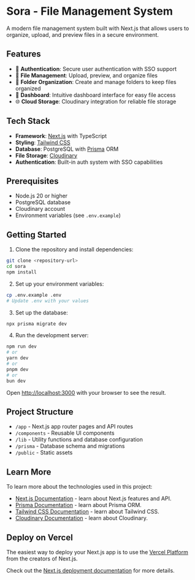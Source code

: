 # Sora - File Management System

A modern file management system built with Next.js that allows users to organize, upload, and preview files in a secure environment.

## Features

- 🔐 **Authentication**: Secure user authentication with SSO support
- 📁 **File Management**: Upload, preview, and organize files
- 📂 **Folder Organization**: Create and manage folders to keep files organized
- 🎯 **Dashboard**: Intuitive dashboard interface for easy file access
- 🌐 **Cloud Storage**: Cloudinary integration for reliable file storage

## Tech Stack

- **Framework**: [Next.js](https://nextjs.org) with TypeScript
- **Styling**: [Tailwind CSS](https://tailwindcss.com)
- **Database**: PostgreSQL with [Prisma](https://www.prisma.io) ORM
- **File Storage**: [Cloudinary](https://cloudinary.com)
- **Authentication**: Built-in auth system with SSO capabilities

## Prerequisites

- Node.js 20 or higher
- PostgreSQL database
- Cloudinary account
- Environment variables (see `.env.example`)

## Getting Started

1. Clone the repository and install dependencies:

```bash
git clone <repository-url>
cd sora
npm install
```

2. Set up your environment variables:
```bash
cp .env.example .env
# Update .env with your values
```

3. Set up the database:
```bash
npx prisma migrate dev
```

4. Run the development server:
```bash
npm run dev
# or
yarn dev
# or
pnpm dev
# or
bun dev
```

Open [http://localhost:3000](http://localhost:3000) with your browser to see the result.

## Project Structure

- `/app` - Next.js app router pages and API routes
- `/components` - Reusable UI components
- `/lib` - Utility functions and database configuration
- `/prisma` - Database schema and migrations
- `/public` - Static assets

## Learn More

To learn more about the technologies used in this project:

- [Next.js Documentation](https://nextjs.org/docs) - learn about Next.js features and API.
- [Prisma Documentation](https://www.prisma.io/docs) - learn about Prisma ORM.
- [Tailwind CSS Documentation](https://tailwindcss.com/docs) - learn about Tailwind CSS.
- [Cloudinary Documentation](https://cloudinary.com/documentation) - learn about Cloudinary.

## Deploy on Vercel

The easiest way to deploy your Next.js app is to use the [Vercel Platform](https://vercel.com/new?utm_medium=default-template&filter=next.js&utm_source=create-next-app&utm_campaign=create-next-app-readme) from the creators of Next.js.

Check out the [Next.js deployment documentation](https://nextjs.org/docs/app/building-your-application/deploying) for more details.
